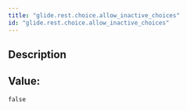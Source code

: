 ```yaml
---
title: "glide.rest.choice.allow_inactive_choices"
id: "glide.rest.choice.allow_inactive_choices"
---
```

## Description



## Value: 
```
false
```